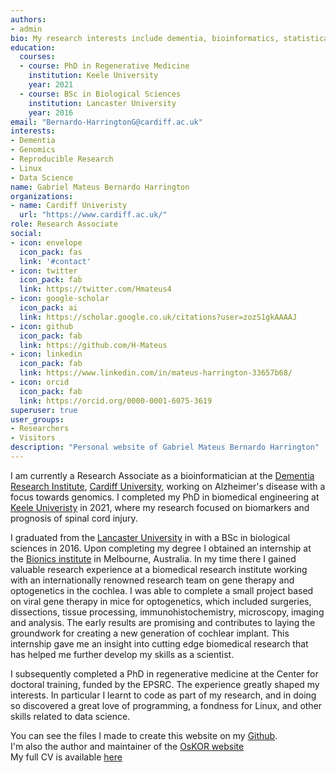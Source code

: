 ```yaml
---
authors:
- admin
bio: My research interests include dementia, bioinformatics, statistical modelling and reproducible research.
education:
  courses:
  - course: PhD in Regenerative Medicine
    institution: Keele University
    year: 2021
  - course: BSc in Biological Sciences
    institution: Lancaster University
    year: 2016
email: "Bernardo-HarringtonG@cardiff.ac.uk"
interests:
- Dementia
- Genomics
- Reproducible Research
- Linux
- Data Science
name: Gabriel Mateus Bernardo Harrington
organizations:
- name: Cardiff Univeristy
  url: "https://www.cardiff.ac.uk/"
role: Research Associate
social:
- icon: envelope
  icon_pack: fas
  link: '#contact'
- icon: twitter
  icon_pack: fab
  link: https://twitter.com/Hmateus4
- icon: google-scholar
  icon_pack: ai
  link: https://scholar.google.co.uk/citations?user=zozS1gkAAAAJ
- icon: github
  icon_pack: fab
  link: https://github.com/H-Mateus
- icon: linkedin
  icon_pack: fab
  link: https://www.linkedin.com/in/mateus-harrington-33657b68/
- icon: orcid
  icon_pack: fab
  link: https://orcid.org/0000-0001-6075-3619
superuser: true
user_groups:
- Researchers
- Visitors
description: "Personal website of Gabriel Mateus Bernardo Harrington"
---
```


I am currently a Research Associate as a bioinformatician at the [Dementia Research Institute](https://ukdri.ac.uk/), [Cardiff University](https://www.cardiff.ac.uk/), working on Alzheimer's disease with a focus towards genomics.
I completed my PhD in biomedical engineering at [Keele Univeristy](https://www.keele.ac.uk/research/) in 2021, where my research focused on biomarkers and prognosis of spinal cord injury.

I graduated from the [Lancaster University](https://www.lancaster.ac.uk/) in with a BSc in biological sciences in 2016.
Upon completing my degree I obtained an internship at the [Bionics institute](http://www.bionicsinstitute.org/) in Melbourne, Australia.
In my time there I gained valuable research experience at a biomedical research institute working with an internationally renowned research team on gene therapy and optogenetics in the cochlea.
I was able to complete a small project based on viral gene therapy in mice for optogenetics, which included surgeries, dissections, tissue processing, immunohistochemistry, microscopy, imaging and analysis.
The early results are promising and contributes to laying the groundwork for creating a new generation of cochlear implant.
This internship gave me an insight into cutting edge biomedical research that has helped me further develop my skills as a scientist.

I subsequently completed a PhD in regenerative medicine at the Center for doctoral training, funded by the EPSRC.
The experience greatly shaped my interests.
In particular I learnt to code as part of my research, and in doing so discovered a great love of programming, a fondness for Linux, and other skills related to data science.

You can see the files I made to create this website on my [Github](https://github.com/H-Mateus/personal_website).<br>
I'm also the author and maintainer of the [OsKOR website](https://oskor.netlify.app)<br>
My full CV is available [here](/cv_current.pdf)
